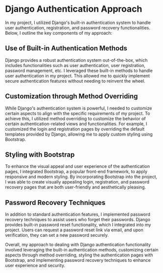 # Django Authentication Approach

In my project, I utilized Django's built-in authentication system to handle user authentication, registration, and password recovery functionalities. Below, I outline the key components of my approach:

## Use of Built-in Authentication Methods

Django provides a robust authentication system out-of-the-box, which includes functionalities such as user authentication, user registration, password management, etc. I leveraged these built-in methods to handle user authentication in my project. This allowed me to quickly implement secure authentication features without needing to reinvent the wheel.

## Customization through Method Overriding

While Django's authentication system is powerful, I needed to customize certain aspects to align with the specific requirements of my project. To achieve this, I utilized method overriding to customize the behavior of certain authentication-related views and functionalities. For example, I customized the login and registration pages by overriding the default templates provided by Django, allowing me to apply custom styling using Bootstrap.

## Styling with Bootstrap

To enhance the visual appeal and user experience of the authentication pages, I integrated Bootstrap, a popular front-end framework, to apply responsive and modern styling. By incorporating Bootstrap into the project, I was able to create visually appealing login, registration, and password recovery pages that are both user-friendly and aesthetically pleasing.

## Password Recovery Techniques

In addition to standard authentication features, I implemented password recovery techniques to assist users who forget their passwords. Django provides built-in password reset functionality, which I integrated into my project. Users can request a password reset link via email, and upon verification, they can set a new password securely.

Overall, my approach to dealing with Django authentication functionality involved leveraging the built-in authentication methods, customizing certain aspects through method overriding, styling the authentication pages with Bootstrap, and implementing password recovery techniques to enhance user experience and security.
